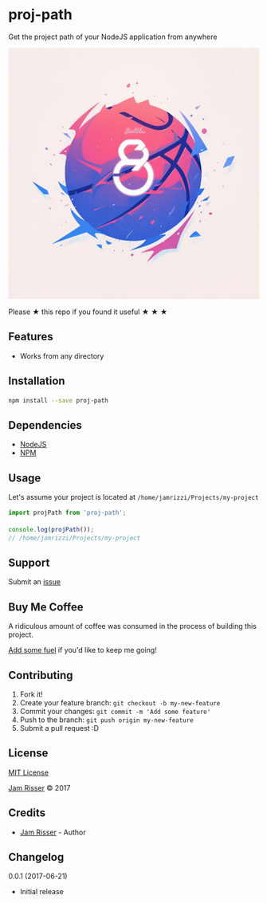# proj-path

Get the project path of your NodeJS application from anywhere

![](assets/proj-path.png)

Please &#9733; this repo if you found it useful &#9733; &#9733; &#9733;


## Features

* Works from any directory


## Installation

```sh
npm install --save proj-path
```


## Dependencies

* [NodeJS](https://nodejs.org/en/)
* [NPM](https://www.npmjs.com/)


## Usage

Let's assume your project is located at `/home/jamrizzi/Projects/my-project`

```js
import projPath from 'proj-path';

console.log(projPath());
// /home/jamrizzi/Projects/my-project
```


## Support

Submit an [issue](https://github.com/jamrizzi/proj-path/issues/new)


## Buy Me Coffee

A ridiculous amount of coffee was consumed in the process of building this project.

[Add some fuel](https://pay.jamrizzi.com) if you'd like to keep me going!


## Contributing

1. Fork it!
2. Create your feature branch: `git checkout -b my-new-feature`
3. Commit your changes: `git commit -m 'Add some feature'`
4. Push to the branch: `git push origin my-new-feature`
5. Submit a pull request :D


## License

[MIT License](https://github.com/jamrizzi/proj-path/blob/master/LICENSE)

[Jam Risser](https://jamrizzi.com) &copy; 2017


## Credits

* [Jam Risser](https://jamrizzi.com) - Author


## Changelog

0.0.1 (2017-06-21)
* Initial release
